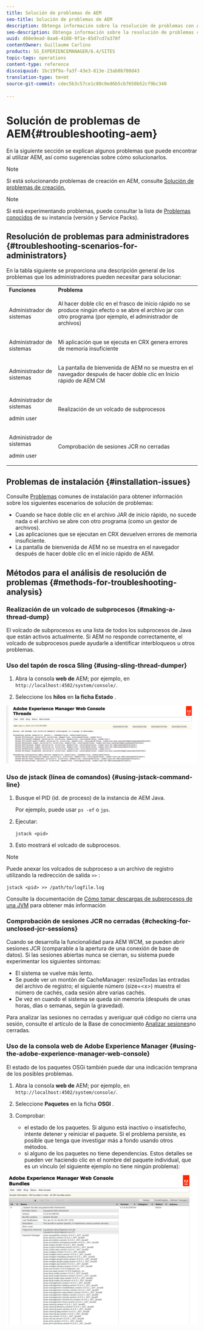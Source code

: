 ```yaml
---
title: Solución de problemas de AEM
seo-title: Solución de problemas de AEM
description: Obtenga información sobre la resolución de problemas con AEM.
seo-description: Obtenga información sobre la resolución de problemas con AEM.
uuid: d68e9ead-8aa6-4108-9f1e-85d7cd7a370f
contentOwner: Guillaume Carlino
products: SG_EXPERIENCEMANAGER/6.4/SITES
topic-tags: operations
content-type: reference
discoiquuid: 1bc19f9a-fa3f-43e3-813e-23ab0b708d43
translation-type: tm+mt
source-git-commit: cdec5b3c57ce1c80c0ed6b5cb7650b52cf9bc340

---
```



# Solución de problemas de AEM{#troubleshooting-aem}

En la siguiente sección se explican algunos problemas que puede encontrar al utilizar AEM, así como sugerencias sobre cómo solucionarlos.

>[!NOTE]
>
>Si está solucionando problemas de creación en AEM, consulte [Solución de problemas de creación.](/help/sites-authoring/troubleshooting.md)

>[!NOTE]
>
>Si está experimentando problemas, puede consultar la lista de [Problemas conocidos](/help/release-notes/known-issues.md) de su instancia (versión y Service Packs).

## Resolución de problemas para administradores {#troubleshooting-scenarios-for-administrators}

En la tabla siguiente se proporciona una descripción general de los problemas que los administradores pueden necesitar para solucionar:

<table> 
 <tbody> 
  <tr> 
   <td><strong>Funciones</strong></td> 
   <td><strong>Problema </strong></td> 
  </tr> 
  <tr> 
   <td>Administrador de sistemas</td> 
   <td><p>Al hacer doble clic en el frasco de inicio rápido no se produce ningún efecto o se abre el archivo jar con otro programa (por ejemplo, el administrador de archivos)</p> </td> 
  </tr> 
  <tr> 
   <td><p>Administrador de sistemas</p> </td> 
   <td><p>Mi aplicación que se ejecuta en CRX genera errores de memoria insuficiente</p> </td> 
  </tr> 
  <tr> 
   <td><p>Administrador de sistemas</p> </td> 
   <td><p>La pantalla de bienvenida de AEM no se muestra en el navegador después de hacer doble clic en Inicio rápido de AEM CM</p> </td> 
  </tr> 
  <tr> 
   <td><p>Administrador de sistemas</p> <p>admin user</p> </td> 
   <td><p>Realización de un volcado de subprocesos</p> </td> 
  </tr> 
  <tr> 
   <td><p>Administrador de sistemas</p> <p>admin user</p> </td> 
   <td><p>Comprobación de sesiones JCR no cerradas</p> </td> 
  </tr> 
 </tbody> 
</table>

## Problemas de instalación {#installation-issues}

Consulte [Problemas](/help/sites-deploying/troubleshooting.md#common-installation-issues) comunes de instalación para obtener información sobre los siguientes escenarios de solución de problemas:

* Cuando se hace doble clic en el archivo JAR de inicio rápido, no sucede nada o el archivo se abre con otro programa (como un gestor de archivos).
* Las aplicaciones que se ejecutan en CRX devuelven errores de memoria insuficiente.
* La pantalla de bienvenida de AEM no se muestra en el navegador después de hacer doble clic en el inicio rápido de AEM.

## Métodos para el análisis de resolución de problemas {#methods-for-troubleshooting-analysis}

### Realización de un volcado de subprocesos {#making-a-thread-dump}

El volcado de subprocesos es una lista de todos los subprocesos de Java que están activos actualmente. Si AEM no responde correctamente, el volcado de subprocesos puede ayudarle a identificar interbloqueos u otros problemas.

### Uso del tapón de rosca Sling {#using-sling-thread-dumper}

1. Abra la consola **web de** AEM; por ejemplo, en `http://localhost:4502/system/console/`.

1. Seleccione los **hilos** en **la ficha Estado** .

![screen_shot_2012-02-13at43925pm](assets/screen_shot_2012-02-13at43925pm.png)

### Uso de jstack (línea de comandos) {#using-jstack-command-line}

1. Busque el PID (id. de proceso) de la instancia de AEM Java.

   Por ejemplo, puede usar `ps -ef` o `jps`.

1. Ejecutar:

   `jstack <pid>`

1. Esto mostrará el volcado de subprocesos.

>[!NOTE]
>
>Puede anexar los volcados de subproceso a un archivo de registro utilizando la redirección de salida `>>` :
>
>`jstack <pid> >> /path/to/logfile.log`

Consulte la documentación de [Cómo tomar descargas de subprocesos de una JVM](https://helpx.adobe.com/cq/kb/TakeThreadDump.html) para obtener más información

### Comprobación de sesiones JCR no cerradas {#checking-for-unclosed-jcr-sessions}

Cuando se desarrolla la funcionalidad para AEM WCM, se pueden abrir sesiones JCR (comparable a la apertura de una conexión de base de datos). Si las sesiones abiertas nunca se cierran, su sistema puede experimentar los siguientes síntomas:

* El sistema se vuelve más lento.
* Se puede ver un montón de CacheManager: resizeTodas las entradas del archivo de registro; el siguiente número (size=&lt;x>) muestra el número de cachés, cada sesión abre varias cachés.
* De vez en cuando el sistema se queda sin memoria (después de unas horas, días o semanas, según la gravedad).

Para analizar las sesiones no cerradas y averiguar qué código no cierra una sesión, consulte el artículo de la Base de conocimiento [Analizar sesiones](https://helpx.adobe.com/crx/kb/AnalyzeUnclosedSessions.html)no cerradas.

### Uso de la consola web de Adobe Experience Manager {#using-the-adobe-experience-manager-web-console}

El estado de los paquetes OSGi también puede dar una indicación temprana de los posibles problemas.

1. Abra la consola **web de** AEM; por ejemplo, en `http://localhost:4502/system/console/`.

1. Seleccione **Paquetes** en la ficha **OSGI** .

1. Comprobar:

   * el estado de los paquetes. Si alguno está inactivo o insatisfecho, intente detener y reiniciar el paquete. Si el problema persiste, es posible que tenga que investigar más a fondo usando otros métodos.
   * si alguno de los paquetes no tiene dependencias. Estos detalles se pueden ver haciendo clic en el nombre del paquete individual, que es un vínculo (el siguiente ejemplo no tiene ningún problema):

![screen_shot_2012-02-13at44706pm](assets/screen_shot_2012-02-13at44706pm.png)

